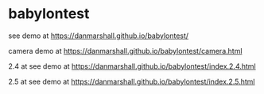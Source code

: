# babylontest

see demo at https://danmarshall.github.io/babylontest/

camera demo at https://danmarshall.github.io/babylontest/camera.html

2.4 at see demo at https://danmarshall.github.io/babylontest/index.2.4.html

2.5 at see demo at https://danmarshall.github.io/babylontest/index.2.5.html

